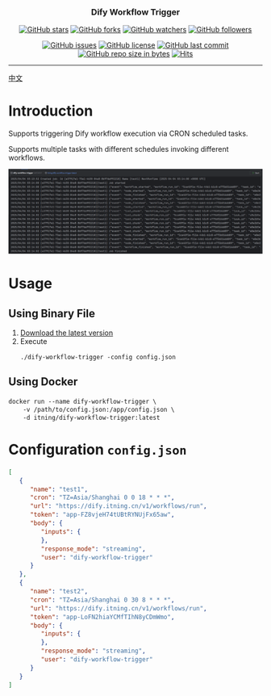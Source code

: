 <h3 align="center">Dify Workflow Trigger</h3>
<div align="center">

[![GitHub stars](https://img.shields.io/github/stars/itning/dify-workflow-trigger.svg?style=social&label=Stars)](https://github.com/itning/dify-workflow-trigger/stargazers)
[![GitHub forks](https://img.shields.io/github/forks/itning/dify-workflow-trigger.svg?style=social&label=Fork)](https://github.com/itning/dify-workflow-trigger/network/members)
[![GitHub watchers](https://img.shields.io/github/watchers/itning/dify-workflow-trigger.svg?style=social&label=Watch)](https://github.com/itning/dify-workflow-trigger/watchers)
[![GitHub followers](https://img.shields.io/github/followers/itning.svg?style=social&label=Follow)](https://github.com/itning?tab=followers)


</div>

<div align="center">

[![GitHub issues](https://img.shields.io/github/issues/itning/dify-workflow-trigger.svg)](https://github.com/itning/dify-workflow-trigger/issues)
[![GitHub license](https://img.shields.io/github/license/itning/dify-workflow-trigger.svg)](https://github.com/itning/dify-workflow-trigger/blob/master/LICENSE)
[![GitHub last commit](https://img.shields.io/github/last-commit/itning/dify-workflow-trigger.svg)](https://github.com/itning/dify-workflow-trigger/commits)
[![GitHub repo size in bytes](https://img.shields.io/github/repo-size/itning/dify-workflow-trigger.svg)](https://github.com/itning/dify-workflow-trigger)
[![Hits](https://hitcount.itning.com?u=itning&r=dify-workflow-trigger)](https://github.com/itning/hit-count)

</div>

---

[中文](https://github.com/itning/dify-workflow-trigger/blob/main/README-CN.md)

# Introduction

Supports triggering Dify workflow execution via CRON scheduled tasks.

Supports multiple tasks with different schedules invoking different workflows.

![preview](./pic/preview.png)

# Usage

## Using Binary File

1. [Download the latest version](https://github.com/itning/dify-workflow-trigger/releases)
2. Execute
    ```shell
    ./dify-workflow-trigger -config config.json
    ```

## Using Docker

```shell
docker run --name dify-workflow-trigger \
    -v /path/to/config.json:/app/config.json \
    -d itning/dify-workflow-trigger:latest
```

# Configuration `config.json`

```json
[
   {
      "name": "test1",
      "cron": "TZ=Asia/Shanghai 0 0 18 * * *",
      "url": "https://dify.itning.cn/v1/workflows/run",
      "token": "app-FZ8vjeH74tUBtRYNUjFx65aw",
      "body": {
         "inputs": {
         },
         "response_mode": "streaming",
         "user": "dify-workflow-trigger"
      }
   },
   {
      "name": "test2",
      "cron": "TZ=Asia/Shanghai 0 30 8 * * *",
      "url": "https://dify.itning.cn/v1/workflows/run",
      "token": "app-LoFN2hiaYCMfTIhN8yCDmWmo",
      "body": {
         "inputs": {
         },
         "response_mode": "streaming",
         "user": "dify-workflow-trigger"
      }
   }
]

```